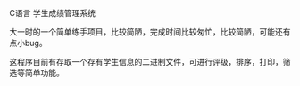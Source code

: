 C语言 学生成绩管理系统

大一时的一个简单练手项目，比较简陋，完成时间比较匆忙，比较简陋，可能还有点小bug。

这程序目前有存取一个存有学生信息的二进制文件，可进行评级，排序，打印，筛选等简单功能。
